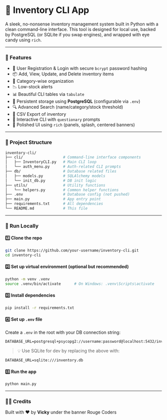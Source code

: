 # 🛒 Inventory CLI App

A sleek, no-nonsense inventory management system built in Python with a clean command-line interface. This tool is designed for local use, backed by PostgreSQL (or SQLite if you swap engines), and wrapped with eye candy using `rich`.

---

### 🔧 Features

* 🔐 User Registration & Login with secure `bcrypt` password hashing
* 📦 Add, View, Update, and Delete inventory items
* 📁 Category-wise organization
* 📉 Low-stock alerts
* 📊 Beautiful CLI tables via `tabulate`
* 📃 Persistent storage using **PostgreSQL** (configurable via `.env`)
* 🔍 Advanced Search (name/category/stock threshold)
* 📄 CSV Export of inventory
* 💬 Interactive CLI with `questionary` prompts
* 🎨 Polished UI using `rich` (panels, splash, centered banners)

---

### 📁 Project Structure

```bash
inventory-cli/
├── cli/                  # Command-line interface components
│   ├── InventoryCLI.py   # Main CLI loop
│   └── auth_menu.py      # Auth-related CLI prompts
├── db/                   # Database related files
│   ├── models.py         # SQLAlchemy models
│   └── init_db.py        # DB init logic
├── utils/                # Utility functions
│   └── helpers.py        # Common helper functions
├── .env                  # Database config (not pushed)
├── main.py               # App entry point
├── requirements.txt      # All dependencies
└── README.md             # This file
```

---

### 🚀 Run Locally

#### 1️⃣ Clone the repo

```bash
git clone https://github.com/your-username/inventory-cli.git
cd inventory-cli
```

#### 2️⃣ Set up virtual environment (optional but recommended)

```bash
python -m venv .venv
source .venv/bin/activate      # On Windows: .venv\Scripts\activate
```

#### 3️⃣ Install dependencies

```bash
pip install -r requirements.txt
```

#### 4️⃣ Set up `.env` file

Create a `.env` in the root with your DB connection string:

```env
DATABASE_URL=postgresql+psycopg2://username:password@localhost:5432/inventory_db
```

> 💡 Use SQLite for dev by replacing the above with:

```env
DATABASE_URL=sqlite:///inventory.db
```

#### 5️⃣ Run the app

```bash
python main.py
```

---

### 👨‍💻 Credits

Built with ❤️ by **Vicky** under the banner Rouge Coders
